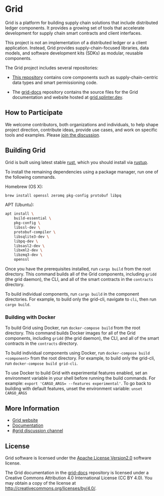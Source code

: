 # Grid

Grid is a platform for building supply chain solutions that include
distributed ledger components. It provides a growing set of tools that
accelerate development for supply chain smart contracts and client interfaces.

This project is not an implementation of a distributed ledger or a client
application. Instead, Grid provides supply-chain-focused libraries,
data models, and software development kits (SDKs) as modular, reusable
components.

The Grid project includes several repositories:

- [This repository](https://github.com/splintercommunity/grid/) contains core
  components such as supply-chain-centric data types and smart permissioning
  code.

- The [grid-docs](https://github.com/splintercommunity/grid-docs) repository
  contains the source files for the Grid documentation and website
  hosted at [grid.splinter.dev](https://grid.splinter.dev/).

## How to Participate

We welcome contributors, both organizations and individuals, to help shape
project direction, contribute ideas, provide use cases, and work on specific
tools and examples. Please [join the
discussion](https://grid.splinter.dev/community/join_the_discussion.html).

## Building Grid

Grid is built using latest stable [rust](https://www.rust-lang.org/), which
you should install via [rustup](https://rustup.rs/).

To install the remaining dependencies using a package manager, run one of the
following commands.

Homebrew (OS X):
```bash
brew install openssl zeromq pkg-config protobuf libpq
```

APT (Ubuntu):
```bash
apt install \
    build-essential \
    pkg-config \
    libssl-dev \
    protobuf-compiler \
    libsqlite3-dev \
    libpq-dev \
    libsasl2-dev \
    libxml2-dev \
    libzmq3-dev \
    openssl
```

Once you have the prerequisites installed, run `cargo build` from the root
directory. This command builds all of the Grid components, including `gridd`
(the grid daemon), the CLI, and all of the smart contracts in the `contracts`
directory.

To build individual components, run `cargo build` in the component directories.
For example, to build only the grid-cli, navigate to `cli`, then run
`cargo build`.

### Building with Docker

To build Grid using Docker, run `docker-compose build` from the root directory.
This command builds Docker images for all of the Grid components, including
`gridd` (the grid daemon), the CLI, and all of the smart contracts in the
`contracts` directory.

To build individual components using Docker, run
`docker-compose build <component>` from the root directory. For example, to
build only the grid-cli, run `docker-compose build grid-cli`.

To use Docker to build Grid with experimental features enabled, set an
environment variable in your shell before running the build commands. For
example: `export 'CARGO_ARGS= --features experimental'`. To go back to
building with default features, unset the environment variable:
`unset CARGO_ARGS`

## More Information

- [Grid website](https://grid.splinter.dev/)
- [Documentation](https://grid.splinter.dev/docs/)
- [#grid discussion channel](https://discord.gg/BAVpP73NjW)


## License

Grid software is licensed under the [Apache License Version2.0](LICENSE)
software license.

The Grid documentation in the
[grid-docs](https://github.com/splintercommunity/grid-docs) repository is licensed
under a Creative Commons Attribution 4.0 International License (CC BY 4.0).
You may obtain a copy of the license at
<http://creativecommons.org/licenses/by/4.0/>.
